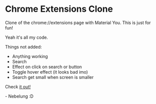 # Chrome Extensions Clone
Clone of the chrome://extensions page with Material You. This is just for fun!

Yeah it's all my code.

Things not added:
- Anything working
- Search
- Effect on click on search or button
- Toggle hover effect (it looks bad imo)
- Search get small when screen is smaller

Check [it out!](https://nebelung-dev.github.io/Chrome-Extensions-Clone)

\- Nebelung :D
